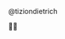 @tiziondietrich

💸💸

<!---
tiziondietrich/tiziondietrich is a ✨ special ✨ repository because its `README.md` (this file) appears on your GitHub profile.
You can click the Preview link to take a look at your changes.
--->
